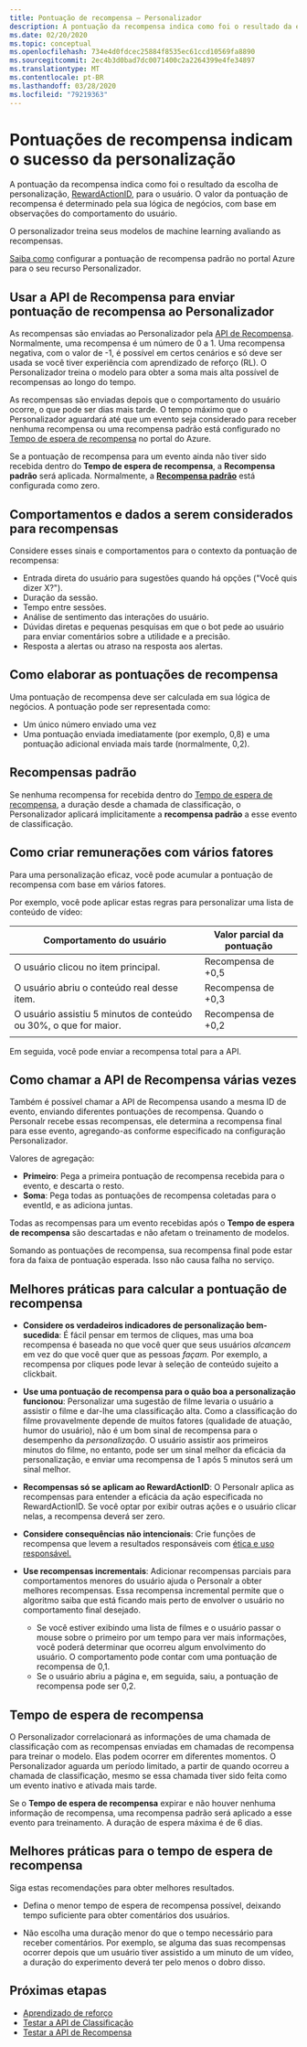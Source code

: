 ```yaml
---
title: Pontuação de recompensa – Personalizador
description: A pontuação da recompensa indica como foi o resultado da escolha de personalização, RewardActionID, para o usuário. O valor da pontuação de recompensa é determinado pela sua lógica de negócios, com base em observações do comportamento do usuário. O personalizador treina seus modelos de machine learning avaliando as recompensas.
ms.date: 02/20/2020
ms.topic: conceptual
ms.openlocfilehash: 734e4d0fdcec25884f8535ec61ccd10569fa8890
ms.sourcegitcommit: 2ec4b3d0bad7dc0071400c2a2264399e4fe34897
ms.translationtype: MT
ms.contentlocale: pt-BR
ms.lasthandoff: 03/28/2020
ms.locfileid: "79219363"
---
```

# <a name="reward-scores-indicate-success-of-personalization"></a>Pontuações de recompensa indicam o sucesso da personalização

A pontuação da recompensa indica como foi o resultado da escolha de personalização, [RewardActionID](https://docs.microsoft.com/rest/api/cognitiveservices/personalizer/rank/rank#response), para o usuário. O valor da pontuação de recompensa é determinado pela sua lógica de negócios, com base em observações do comportamento do usuário.

O personalizador treina seus modelos de machine learning avaliando as recompensas.

[Saiba como](how-to-settings.md#configure-rewards-for-the-feedback-loop) configurar a pontuação de recompensa padrão no portal Azure para o seu recurso Personalizador.

## <a name="use-reward-api-to-send-reward-score-to-personalizer"></a>Usar a API de Recompensa para enviar pontuação de recompensa ao Personalizador

As recompensas são enviadas ao Personalizador pela [API de Recompensa](https://docs.microsoft.com/rest/api/cognitiveservices/personalizer/events/reward). Normalmente, uma recompensa é um número de 0 a 1. Uma recompensa negativa, com o valor de -1, é possível em certos cenários e só deve ser usada se você tiver experiência com aprendizado de reforço (RL). O Personalizador treina o modelo para obter a soma mais alta possível de recompensas ao longo do tempo.

As recompensas são enviadas depois que o comportamento do usuário ocorre, o que pode ser dias mais tarde. O tempo máximo que o Personalizador aguardará até que um evento seja considerado para receber nenhuma recompensa ou uma recompensa padrão está configurado no [Tempo de espera de recompensa](#reward-wait-time) no portal do Azure.

Se a pontuação de recompensa para um evento ainda não tiver sido recebida dentro do **Tempo de espera de recompensa**, a **Recompensa padrão** será aplicada. Normalmente, a **[Recompensa padrão](how-to-settings.md#configure-reward-settings-for-the-feedback-loop-based-on-use-case)** está configurada como zero.


## <a name="behaviors-and-data-to-consider-for-rewards"></a>Comportamentos e dados a serem considerados para recompensas

Considere esses sinais e comportamentos para o contexto da pontuação de recompensa:

* Entrada direta do usuário para sugestões quando há opções ("Você quis dizer X?").
* Duração da sessão.
* Tempo entre sessões.
* Análise de sentimento das interações do usuário.
* Dúvidas diretas e pequenas pesquisas em que o bot pede ao usuário para enviar comentários sobre a utilidade e a precisão.
* Resposta a alertas ou atraso na resposta aos alertas.

## <a name="composing-reward-scores"></a>Como elaborar as pontuações de recompensa

Uma pontuação de recompensa deve ser calculada em sua lógica de negócios. A pontuação pode ser representada como:

* Um único número enviado uma vez
* Uma pontuação enviada imediatamente (por exemplo, 0,8) e uma pontuação adicional enviada mais tarde (normalmente, 0,2).

## <a name="default-rewards"></a>Recompensas padrão

Se nenhuma recompensa for recebida dentro do [Tempo de espera de recompensa](#reward-wait-time), a duração desde a chamada de classificação, o Personalizador aplicará implicitamente a **recompensa padrão** a esse evento de classificação.

## <a name="building-up-rewards-with-multiple-factors"></a>Como criar remunerações com vários fatores

Para uma personalização eficaz, você pode acumular a pontuação de recompensa com base em vários fatores.

Por exemplo, você pode aplicar estas regras para personalizar uma lista de conteúdo de vídeo:

|Comportamento do usuário|Valor parcial da pontuação|
|--|--|
|O usuário clicou no item principal.|Recompensa de +0,5|
|O usuário abriu o conteúdo real desse item.|Recompensa de +0,3|
|O usuário assistiu 5 minutos de conteúdo ou 30%, o que for maior.|Recompensa de +0,2|
|||

Em seguida, você pode enviar a recompensa total para a API.

## <a name="calling-the-reward-api-multiple-times"></a>Como chamar a API de Recompensa várias vezes

Também é possível chamar a API de Recompensa usando a mesma ID de evento, enviando diferentes pontuações de recompensa. Quando o Personalr recebe essas recompensas, ele determina a recompensa final para esse evento, agregando-as conforme especificado na configuração Personalizador.

Valores de agregação:

*  **Primeiro**: Pega a primeira pontuação de recompensa recebida para o evento, e descarta o resto.
* **Soma**: Pega todas as pontuações de recompensa coletadas para o eventId, e as adiciona juntas.

Todas as recompensas para um evento recebidas após o **Tempo de espera de recompensa** são descartadas e não afetam o treinamento de modelos.

Somando as pontuações de recompensa, sua recompensa final pode estar fora da faixa de pontuação esperada. Isso não causa falha no serviço.

## <a name="best-practices-for-calculating-reward-score"></a>Melhores práticas para calcular a pontuação de recompensa

* **Considere os verdadeiros indicadores de personalização bem-sucedida**: É fácil pensar em termos de cliques, mas uma boa recompensa é baseada no que você quer que seus usuários *alcancem* em vez do que você quer que as pessoas *façam.*  Por exemplo, a recompensa por cliques pode levar à seleção de conteúdo sujeito a clickbait.

* **Use uma pontuação de recompensa para o quão boa a personalização funcionou**: Personalizar uma sugestão de filme levaria o usuário a assistir o filme e dar-lhe uma classificação alta. Como a classificação do filme provavelmente depende de muitos fatores (qualidade de atuação, humor do usuário), não é um bom sinal de recompensa para o desempenho da *personalização*. O usuário assistir aos primeiros minutos do filme, no entanto, pode ser um sinal melhor da eficácia da personalização, e enviar uma recompensa de 1 após 5 minutos será um sinal melhor.

* **Recompensas só se aplicam ao RewardActionID**: O Personalr aplica as recompensas para entender a eficácia da ação especificada no RewardActionID. Se você optar por exibir outras ações e o usuário clicar nelas, a recompensa deverá ser zero.

* **Considere consequências não intencionais**: Crie funções de recompensa que levem a resultados responsáveis com [ética e uso responsável.](ethics-responsible-use.md)

* **Use recompensas incrementais**: Adicionar recompensas parciais para comportamentos menores do usuário ajuda o Personalr a obter melhores recompensas. Essa recompensa incremental permite que o algoritmo saiba que está ficando mais perto de envolver o usuário no comportamento final desejado.
    * Se você estiver exibindo uma lista de filmes e o usuário passar o mouse sobre o primeiro por um tempo para ver mais informações, você poderá determinar que ocorreu algum envolvimento do usuário. O comportamento pode contar com uma pontuação de recompensa de 0,1.
    * Se o usuário abriu a página e, em seguida, saiu, a pontuação de recompensa pode ser 0,2.

## <a name="reward-wait-time"></a>Tempo de espera de recompensa

O Personalizador correlacionará as informações de uma chamada de classificação com as recompensas enviadas em chamadas de recompensa para treinar o modelo. Elas podem ocorrer em diferentes momentos. O Personalizador aguarda um período limitado, a partir de quando ocorreu a chamada de classificação, mesmo se essa chamada tiver sido feita como um evento inativo e ativada mais tarde.

Se o **Tempo de espera de recompensa** expirar e não houver nenhuma informação de recompensa, uma recompensa padrão será aplicado a esse evento para treinamento. A duração de espera máxima é de 6 dias.

## <a name="best-practices-for-reward-wait-time"></a>Melhores práticas para o tempo de espera de recompensa

Siga estas recomendações para obter melhores resultados.

* Defina o menor tempo de espera de recompensa possível, deixando tempo suficiente para obter comentários dos usuários.

* Não escolha uma duração menor do que o tempo necessário para receber comentários. Por exemplo, se alguma das suas recompensas ocorrer depois que um usuário tiver assistido a um minuto de um vídeo, a duração do experimento deverá ter pelo menos o dobro disso.

## <a name="next-steps"></a>Próximas etapas

* [Aprendizado de reforço](concepts-reinforcement-learning.md)
* [Testar a API de Classificação](https://westus2.dev.cognitive.microsoft.com/docs/services/personalizer-api/operations/Rank/console)
* [Testar a API de Recompensa](https://westus2.dev.cognitive.microsoft.com/docs/services/personalizer-api/operations/Reward)
